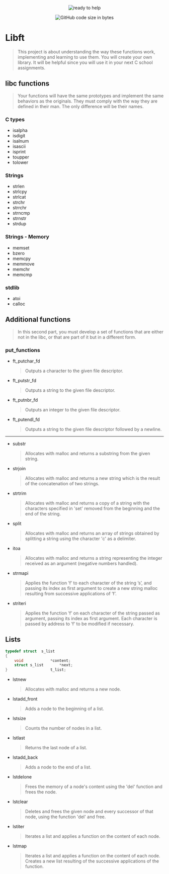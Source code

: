 <p align="center">
  <img src="https://github.com/pibouill/42-project-badges/blob/main/badges/libfte.png" alt="ready to help"/>
</p>

<p align="center">
	<img alt="GitHub code size in bytes" src="https://img.shields.io/github/languages/code-size/pibouill/libft">
</p>

# Libft
> This project is about understanding the way these functions work, implementing and learning to use them. You will create your own library. It will be
helpful since you will use it in your next C school assignments.

## libc functions
> Your functions will have the same prototypes and implement the same behaviors as the originals. They must comply
with the way they are defined in their man. The only difference will be their names.

### C types
+ isalpha	
+ isdigit
+ isalnum
+ isascii
+ isprint
+ toupper
+ tolower

### Strings
+ strlen
+ strlcpy
+ strlcat
+ strchr
+ strrchr
+ strncmp
+ strnstr
+ strdup

### Strings - Memory
+ memset
+ bzero
+ memcpy
+ memmove
+ memchr
+ memcmp

### stdlib
+ atoi
+ calloc

## Additional functions
> In this second part, you must develop a set of functions that are either not in the libc,
or that are part of it but in a different form.

### put_functions
+ ft_putchar_fd
  >Outputs a character to the given file descriptor.
+ ft_putstr_fd
  >Outputs a string to the given file descriptor.
+ ft_putnbr_fd
  >Outputs an integer to the given file descriptor.
+ ft_putendl_fd
  >Outputs a string to the given file descriptor followed by a newline.
___
+ substr
  >Allocates with malloc and returns a substring from the given string.
+ strjoin
  >Allocates with malloc and returns a new string which is the result of the concatenation of two strings.
+ strtrim
  >Allocates with malloc and returns a copy of a string with the characters specified in 'set' removed from the beginning and the end of the string.
+ split
  >Allocates with malloc and returns an array of strings obtained by splitting a string using the character 'c' as a delimiter.
+ itoa
  >Allocates with malloc and returns a string representing the integer received as an argument (negative numbers handled).
+ strmapi
  >Applies the function ’f’ to each character of the
string ’s’, and passing its index as first argument
to create a new string malloc resulting
from successive applications of ’f’.
+ striteri
  >Applies the function ’f’ on each character of
the string passed as argument, passing its index
as first argument. Each character is passed by
address to ’f’ to be modified if necessary.

## Lists
```c
typedef struct	s_list
{
	void			*content;
 	struct s_list		*next;
}					t_list;
```
+ lstnew
  >Allocates with malloc and returns a new node. 
+ lstadd_front
  >Adds a node to the beginning of a list.
+ lstsize
  >Counts the number of nodes in a list.
+ lstlast
  >Returns the last node of a list.
+ lstadd_back
  >Adds a node to the end of a list.
+ lstdelone
  >Frees the memory of a node's content using the 'del' function and frees the node.
+ lstclear
  >Deletes and frees the given node and every successor of that node, using the function 'del' and free.
+ lstiter
  >Iterates a list and applies a function on the content of each node.
+ lstmap
  >Iterates a list and applies a function on the content of each node. Creates a new list resulting of the successive applications of the function.
